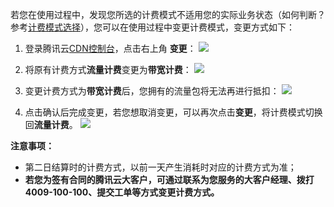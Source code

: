 若您在使用过程中，发现您所选的计费模式不适用您的实际业务状态（如何判断？参考[计费模式选择]()），您可以在使用过程中变更计费模式，变更方式如下：

1. 登录腾讯云[CDN控制台]()，点击右上角 **变更**：
   ![](https://mc.qcloudimg.com/static/img/bb622da8a09a20a8e6ba476059c3021c/image.png)

2. 将原有计费方式**流量计费**变更为**带宽计费**：
   ![](https://mc.qcloudimg.com/static/img/cde7e1d43ee49c02a8779efb990b01ef/image.png)

3. 变更计费方式为**带宽计费**后，您拥有的流量包将无法再进行抵扣：
   ![](https://mc.qcloudimg.com/static/img/afed77d2480b55bff7d21547d9bf22b4/image.png)

4. 点击确认后完成变更，若您想取消变更，可以再次点击**变更**，将计费模式切换回**流量计费**。
   ![](https://mc.qcloudimg.com/static/img/c53da71ec963de2d45ed02b05b52a4b3/image.png)

**注意事项：**

+ 第二日结算时的计费方式，以前一天产生消耗时对应的计费方式为准；
+ **若您为签有合同的腾讯云大客户，可通过联系为您服务的大客户经理、拨打 4009-100-100、提交工单等方式变更计费方式。**


